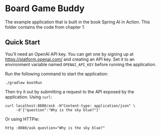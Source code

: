 # Board Game Buddy

The example application that is built in the book Spring AI in Action. This
folder contains the code from chapter 1.

## Quick Start
You'll need an OpenAI API key. You can get one by signing up at
https://platform.openai.com/ and creating an API key. Set it to an environment
variable named `OPENAI_API_KEY` before running the application.

Run the following command to start the application:

```shell
./gradlew bootRun
```

Then try it out by submitting a request to the API exposed by the application.
Using `curl`:

```shell
curl localhost:8080/ask -H"Content-type: application/json" \
     -d'{"question":"Why is the sky blue?"}'
```

Or using HTTPie:

```shell
http :8080/ask question="Why is the sky blue?"
```
